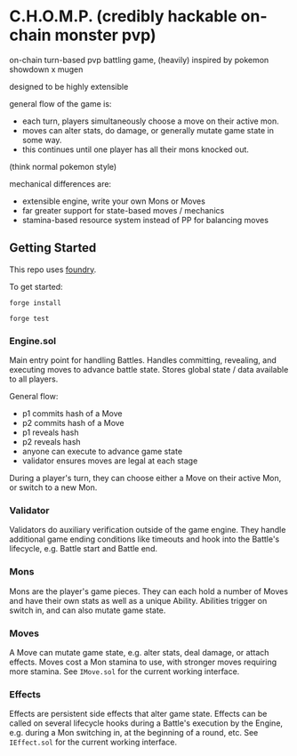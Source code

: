 # C.H.O.M.P. (credibly hackable on-chain monster pvp)

on-chain turn-based pvp battling game, (heavily) inspired by pokemon showdown x mugen

designed to be highly extensible

general flow of the game is: 
- each turn, players simultaneously choose a move on their active mon.
- moves can alter stats, do damage, or generally mutate game state in some way.
- this continues until one player has all their mons knocked out.

(think normal pokemon style)

mechanical differences are:
- extensible engine, write your own Mons or Moves
- far greater support for state-based moves / mechanics
- stamina-based resource system instead of PP for balancing moves

## Getting Started

This repo uses [foundry](https://book.getfoundry.sh/getting-started/installation).


To get started:

`forge install`

`forge test`

### Engine.sol
Main entry point for handling Battles.
Handles committing, revealing, and executing moves to advance battle state.
Stores global state / data available to all players.

General flow:
- p1 commits hash of a Move
- p2 commits hash of a Move
- p1 reveals hash
- p2 reveals hash
- anyone can execute to advance game state
- validator ensures moves are legal at each stage

During a player's turn, they can choose either a Move on their active Mon, or switch to a new Mon.

### Validator
Validators do auxiliary verification outside of the game engine. They handle additional game ending conditions like timeouts and hook into the Battle's lifecycle, e.g. Battle start and Battle end.

### Mons
Mons are the player's game pieces. They can each hold a number of Moves and have their own stats as well as a unique Ability. Abilities trigger on switch in, and can also mutate game state.

### Moves
A Move can mutate game state, e.g. alter stats, deal damage, or attach effects. Moves cost a Mon stamina to use, with stronger moves requiring more stamina. See `IMove.sol` for the current working interface.

### Effects
Effects are persistent side effects that alter game state. Effects can be called on several lifecycle hooks during a Battle's execution by the Engine, e.g. during a Mon switching in, at the beginning of a round, etc. See `IEffect.sol` for the current working interface.